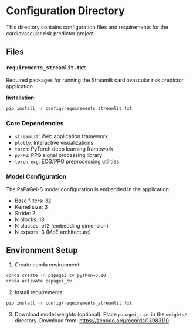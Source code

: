 # Configuration Directory

This directory contains configuration files and requirements for the cardiovascular risk predictor project.

## Files

### `requirements_streamlit.txt`
Required packages for running the Streamlit cardiovascular risk predictor application.

**Installation:**
```bash
pip install -r config/requirements_streamlit.txt
```

### Core Dependencies
- `streamlit`: Web application framework
- `plotly`: Interactive visualizations
- `torch`: PyTorch deep learning framework
- `pyPPG`: PPG signal processing library
- `torch-ecg`: ECG/PPG preprocessing utilities

### Model Configuration
The PaPaGei-S model configuration is embedded in the application:
- Base filters: 32
- Kernel size: 3
- Stride: 2
- N blocks: 18
- N classes: 512 (embedding dimension)
- N experts: 3 (MoE architecture)

## Environment Setup

1. Create conda environment:
```bash
conda create -n papagei_cv python=3.10
conda activate papagei_cv
```

2. Install requirements:
```bash
pip install -r config/requirements_streamlit.txt
```

3. Download model weights (optional):
Place `papagei_s.pt` in the `weights/` directory.
Download from: https://zenodo.org/records/13983110